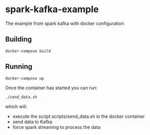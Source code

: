 # spark-kafka-example
The example from spark kafka with docker configuration

## Building

```docker-compose build```

## Running

```docker-compose up```

Once the container has started you can run:

```./send_data.sh```

which will:
  - execute the script scripts/send_data.sh in the docker container
  - send data to Kafka
  - force spark streaming to process the data
